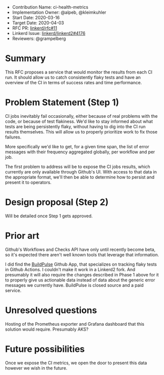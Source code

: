 - Contribution Name: ci-health-metrics
- Implementation Owner: @alpeb, @kleimkuhler
- Start Date: 2020-03-16
- Target Date: 2020-04-03
- RFC PR: [linkerd/rfc#11](https://github.com/linkerd/rfc/pull/11)
- Linkerd Issue:
  [linkerd/linkerd2#4176](https://github.com/linkerd/linkerd2/issues/4176)
- Reviewers: @grampelberg

# Summary

[summary]: #summary

This RFC proposes a service that would monitor the results from each CI run. It
should allow us to catch consistently flaky tests and have an overview of the CI
in terms of success rates and time performance.

# Problem Statement (Step 1)

[problem-statement]: #problem-statement

CI jobs inevitably fail occasionally, either because of real problems with the
code, or because of test flakiness. We'd like to stay informed about what tests
are being persistently flaky, without having to dig into the CI run results
themselves. This will allow us to properly prioritize work to fix those
failures.

More specifically we'd like to get, for a given time span, the list of error
messages with their frequency aggregated globally, per workflow and per job.

The first problem to address will be to expose the CI jobs results, which
currently are only available through Github's UI. With access to that data in
the appropriate format, we'll then be able to determine how to persist and
present it to operators.

# Design proposal (Step 2)

Will be detailed once Step 1 gets approved.

# Prior art

[prior-art]: #prior-art

Github's Workflows and Checks API have only until recently become beta, so it's
expected there aren't well known tools that leverage that information.

I did find the [BuildPulse](https://github.com/marketplace/buildpulse/) Github
App, that specializes on tracking flaky tests in Github Actions. I couldn't make
it work in a Linkerd2 fork. And presumably it will also require the changes
described in Phase 1 above for it to properly give us actionable data instead of
data about the generic error messages we currently have. BuildPulse is closed
source and a paid service.

# Unresolved questions

[unresolved-questions]: #unresolved-questions

Hosting of the Prometheus exporter and Grafana dashboard that this solution
would require. Presumably AKS?

# Future possibilities

[future-possibilities]: #future-possibilities

Once we expose the CI metrics, we open the door to present this data however we
wish in the future.
